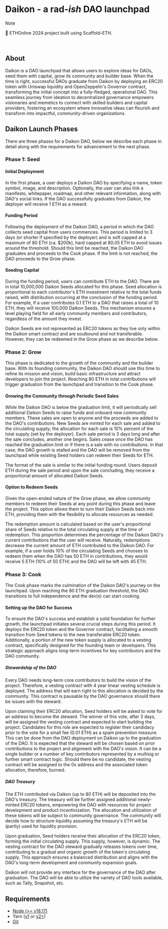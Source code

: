 # Daikon - a rad<em>-ish</em> DAO launchpad

> [!NOTE]
> :construction_worker: ETHOnline 2024 project built using Scaffold-ETH. 

<br>

## About

Daikon is a DAO launchpad that allows users to explore ideas for DAOs, seed them with capital, grow its community and builder base. When the time is right, successful DAOs graduate from Daikon by deploying an ERC20 token with Uniswap liquidity and OpenZeppelin's Governor contract, transforming the initial concept into a fully-fledged, operational DAO. 
This seamless journey from ideation to decentralized governance empowers visionaries and memetics to connect with skilled builders and capital providers, fostering an ecosystem where innovative ideas can flourish and transform into impactful, community-driven organizations.

## Daikon Launch Phases

There are three phases for a Daikon DAO, below we describe each phase in detail along with the requirements for advancement to the next phase.

### Phase 1: Seed
#### Initial Deployment
In the first phase, a user deploys a Daikon DAO by specifying a name, token symbol, image, and description. Optionally, the user can also link a manifesto, whitepaper, roadmap, and other relevant information, along with DAO's social links. If the DAO successfully graduates from Daikon, the deployer will receive 1 ETH as a reward.
#### Funding Period
Following the deployment of the Daikon DAO, a period in which the DAO collects seed capital from users commences. This period is limited to 3 days (or shorter if specified by the deployer) and is soft capped at a maximum of 80 ETH (ca. $200k), hard capped at 80.05 ETH to avoid issues around the threshold. Should this limit be reached, the Daikon DAO graduates and proceeds to the Cook phase. If the limit is not reached, the DAO proceeds to the Grow phase.

#### Seeding Capital
During the funding period, users can contribute ETH to the DAO. There are in total 10,000,000 Daikon Seeds allocated for this phase. Seed allocation is proportional to each contributor's ETH investment relative to the total funds raised, with distribution occurring at the conclusion of the funding period. For example, if a user contributes 0.1 ETH to a DAO that raises a total of 10 ETH, they will receive 100,000 Daikon Seeds. This mechanism ensures a level playing field for all early community members and contributors, regardless of the amount they invest.

Daikon Seeds are not represented as ERC20 tokens as they live only within the Daikon smart contract and are soulbound and not transferable. However, they can be redeemed in the Grow phase as we describe below.

### Phase 2: Grow
This phase is dedicated to the growth of the community and the builder base. With its founding community, the Daikon DAO should use this time to refine its mission and vision, build basic infrastructure and attract developers to join the project. Reaching 80 ETH in total contributions will trigger graduation from the launchpad and transition to the Cook phase.

#### Growing the Community through Periodic Seed Sales
While the Daikon DAO is below the graduation limit, it will periodically sell additional Daikon Seeds to raise funds and onboard new community members. These sales are open to anyone and the proceeds are added to the DAO's contributions. New Seeds are minted for each sale and added to the circulating supply; the allocation for each sale is 10% percent of the total supply (set by the deployer). Each sale period is 3 days long and after the sale concludes, another one begins. Sales cease once the DAO has reached the graduation limit or if there is a sale with no contributions. In that case, the DAO growth is stalled and the DAO will be removed from the launchpad while existing Seed holders can redeem their Seeds for ETH.

The format of the sale is similar to the initial funding round. Users deposit ETH during the sale period and upon the sale concluding, they receive a proportional amount of allocated Daikon Seeds. 


#### Option to Redeem Seeds
Given the open-ended nature of the Grow phase, we allow community members to redeem their Seeds at any point during this phase and leave the project. This option allows them to turn their Daikon Seeds back into ETH, providing them with the flexibility to allocate resources as needed. 

The redemption amount is calculated based on the user's proportional share of Seeds relative to the total circulating supply at the time of redemption. This proportion determines the percentage of the Daikon DAO's current contributions that the user will receive. Naturally, redemptions decrease the current amount of ETH contributed to the Daikon DAO. For example, if a user holds 10% of the circulating Seeds and chooses to redeem them when the DAO has 50 ETH in contributions, they would receive 5 ETH (10% of 50 ETH) and the DAO will be left with 45 ETH.

### Phase 3: Cook
The Cook phase marks the culmination of the Daikon DAO's journey on the launchpad. Upon reaching the 80 ETH graduation threshold, the DAO transitions to full independence and the dev(s) can start cooking. 

#### Setting up the DAO for Success
To ensure the DAO's success and establish a solid foundation for further growth, the launchpad initiates several crucial steps during this period. It deploys the ERC20 token and the Governor contract, facilitating a smooth transition from Seed tokens to the new transferable ERC20 token. Additionally, a portion of the new token supply is allocated to a vesting contract, specifically designed for the founding team or developers. This strategic approach aligns long-term incentives for key contributors and the DAO community.

##### Stewardship of the DAO
Every DAO needs long-term core contributors to build the vision of the project. Therefore, a vesting contract with 4 year linear vesting schedule is deployed. The address that will earn right to this allocation is decided by the community. This contract is pausable by the DAO governance should there be issues with the steward.

Upon claiming their ERC20 allocation, Seed holders will be asked to vote for an address to become the steward. The winner of this vote, after 3 days, will be assigned the vesting contract and expected to start building the project. Candidates for this role are expected to register their candidacy prior to the vote for a small fee (0.01 ETH) as a spam prevention measure. This can be done from the DAO deployment on Daikon up to the graduation of the DAO. It is expected that the steward will be chosen based on prior contributions to the project and alignment with the DAO's vision. It can be a single builder or a number of key contributors represented by a multisig or further smart contract logic. Should there be no candidate, the vesting contract will be assigned to the 0x address and the associated token allocation, therefore, burned.

##### DAO Treasury
The ETH contributed via Daikon (up to 80 ETH) will be deposited into the DAO's treasury. The treasury will be further assigned additional newly-minted ERC20 tokens, empowering the DAO with resources for project development and product incentivization. The allocation and utilization of these tokens will be subject to community governance. The community will decide how to structure liquidity assuming the treasury's ETH will be (partly) used for liquidity provision.

Upon graduation, Seed holders receive their allocation of the ERC20 token, forming the initial circulating supply. This supply, however, is dynamic. The vesting contract for the DAO steward gradually releases tokens over time, contributing to a gradual and organic growth of the token's circulating supply. This approach ensures a balanced distribution and aligns with the DAO's long-term development and community expansion goals.

Daikon will not provide any interface for the governance of the DAO after graduation. The DAO will be able to utilize the variety of DAO tools available, such as Tally, Snapshot, etc.



## Requirements

- [Node (>= v18.17)](https://nodejs.org/en/download/)
- Yarn ([v1](https://classic.yarnpkg.com/en/docs/install/) or [v2+](https://yarnpkg.com/getting-started/install))
- [Git](https://git-scm.com/downloads)
